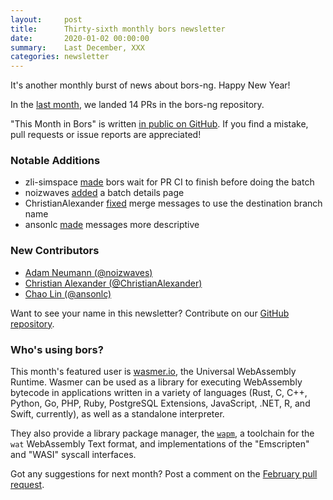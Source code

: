 ```yaml
---
layout:     post
title:      Thirty-sixth monthly bors newsletter
date:       2020-01-02 00:00:00
summary:    Last December, XXX
categories: newsletter
---
```


It's another monthly burst of news about bors-ng. Happy New Year!

In the [last month](https://github.com/bors-ng/bors-ng/pulls?utf8=%E2%9C%93&q=is%3Apr%20is%3Amerged%20closed%3A2019-12-01..2019-12-31),
we landed 14 PRs in the bors-ng repository.

"This Month in Bors" is written [in public on GitHub][GitHub for TMiB].
If you find a mistake, pull requests or issue reports are appreciated!

[GitHub for TMiB]: https://github.com/bors-ng/bors-ng.github.io


### Notable Additions

* zli-simspace [made](https://github.com/bors-ng/bors-ng/pull/785) bors wait for PR CI to finish before doing the batch
* noizwaves [added](https://github.com/bors-ng/bors-ng/pull/834) a batch details page
* ChristianAlexander [fixed](https://github.com/bors-ng/bors-ng/pull/823) merge messages to use the destination branch name
* ansonlc [made](https://github.com/bors-ng/bors-ng/pull/824) messages more descriptive

### New Contributors

* [Adam Neumann (@noizwaves)](https://github.com/noizwaves)
* [Christian Alexander (@ChristianAlexander)](https://github.com/ChristianAlexander)
* [Chao Lin (@ansonlc)](https://github.com/ansonlc)

Want to see your name in this newsletter? Contribute on our [GitHub repository](https://github.com/bors-ng/bors-ng).


### Who's using bors?

This month's featured user is [wasmer.io](https://github.com/wasmerio/wasmer), the Universal WebAssembly Runtime. Wasmer can be used as a library for executing WebAssembly bytecode in applications written in a variety of languages (Rust, C, C++, Python, Go, PHP, Ruby, PostgreSQL Extensions, JavaScript, .NET, R, and Swift, currently), as well as a standalone interpreter.

They also provide a library package manager, the [`wapm`](https://wapm.io/), a toolchain for the `wat` WebAssembly Text format, and implementations of the "Emscripten" and "WASI" syscall interfaces.

Got any suggestions for next month?
Post a comment on the [February pull request](https://github.com/bors-ng/bors-ng.github.io/pull/___).
